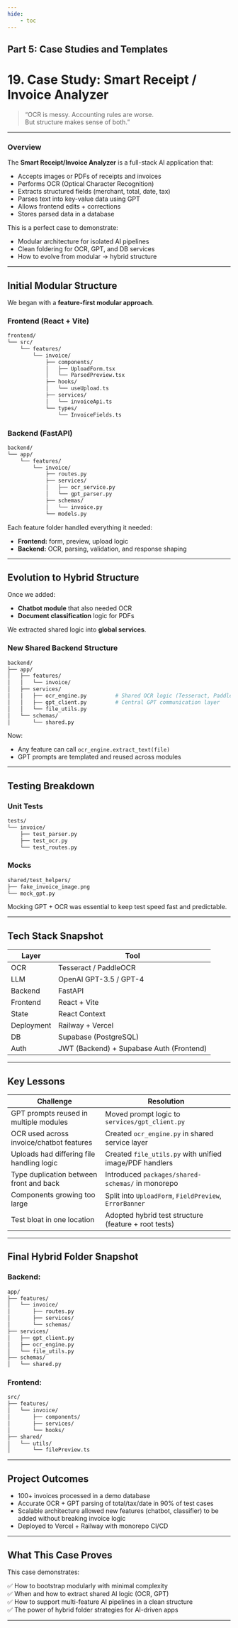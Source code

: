 ```yaml
---
hide:
    - toc
---
```


## Part 5: Case Studies and Templates

# 19. Case Study: Smart Receipt / Invoice Analyzer

> “OCR is messy. Accounting rules are worse.  
> But structure makes sense of both.”

---

### Overview

The **Smart Receipt/Invoice Analyzer** is a full-stack AI application that:

* Accepts images or PDFs of receipts and invoices
* Performs OCR (Optical Character Recognition)
* Extracts structured fields (merchant, total, date, tax)
* Parses text into key-value data using GPT
* Allows frontend edits + corrections
* Stores parsed data in a database

This is a perfect case to demonstrate:

* Modular architecture for isolated AI pipelines
* Clean foldering for OCR, GPT, and DB services
* How to evolve from modular → hybrid structure

---

## Initial Modular Structure

We began with a **feature-first modular approach**.

### Frontend (React + Vite)

```bash
frontend/
└── src/
    └── features/
        └── invoice/
            ├── components/
            │   ├── UploadForm.tsx
            │   └── ParsedPreview.tsx
            ├── hooks/
            │   └── useUpload.ts
            ├── services/
            │   └── invoiceApi.ts
            └── types/
                └── InvoiceFields.ts
```

### Backend (FastAPI)

```bash
backend/
└── app/
    └── features/
        └── invoice/
            ├── routes.py
            ├── services/
            │   ├── ocr_service.py
            │   └── gpt_parser.py
            ├── schemas/
            │   └── invoice.py
            └── models.py
```

Each feature folder handled everything it needed:

* **Frontend:** form, preview, upload logic
* **Backend:** OCR, parsing, validation, and response shaping

---

## Evolution to Hybrid Structure

Once we added:

* **Chatbot module** that also needed OCR
* **Document classification** logic for PDFs

We extracted shared logic into **global services**.

### New Shared Backend Structure

```bash
backend/
├── app/
│   ├── features/
│   │   └── invoice/
│   ├── services/
│   │   ├── ocr_engine.py         # Shared OCR logic (Tesseract, PaddleOCR)
│   │   ├── gpt_client.py         # Central GPT communication layer
│   │   └── file_utils.py
│   └── schemas/
│       └── shared.py
```

Now:

* Any feature can call `ocr_engine.extract_text(file)`
* GPT prompts are templated and reused across modules

---

## Testing Breakdown

### Unit Tests

```bash
tests/
└── invoice/
    ├── test_parser.py
    ├── test_ocr.py
    └── test_routes.py
```

### Mocks

```bash
shared/test_helpers/
├── fake_invoice_image.png
└── mock_gpt.py
```

Mocking GPT + OCR was essential to keep test speed fast and predictable.

---

## Tech Stack Snapshot

| Layer      | Tool                                     |
| ---------- | ---------------------------------------- |
| OCR        | Tesseract / PaddleOCR                    |
| LLM        | OpenAI GPT-3.5 / GPT-4                   |
| Backend    | FastAPI                                  |
| Frontend   | React + Vite                             |
| State      | React Context                            |
| Deployment | Railway + Vercel                         |
| DB         | Supabase (PostgreSQL)                    |
| Auth       | JWT (Backend) + Supabase Auth (Frontend) |

---

## Key Lessons

| Challenge                                 | Resolution                                              |
| ----------------------------------------- | ------------------------------------------------------- |
| GPT prompts reused in multiple modules    | Moved prompt logic to `services/gpt_client.py`          |
| OCR used across invoice/chatbot features  | Created `ocr_engine.py` in shared service layer         |
| Uploads had differing file handling logic | Created `file_utils.py` with unified image/PDF handlers |
| Type duplication between front and back   | Introduced `packages/shared-schemas/` in monorepo       |
| Components growing too large              | Split into `UploadForm`, `FieldPreview`, `ErrorBanner`  |
| Test bloat in one location                | Adopted hybrid test structure (feature + root tests)    |

---

## Final Hybrid Folder Snapshot

### Backend:

```bash
app/
├── features/
│   └── invoice/
│       ├── routes.py
│       ├── services/
│       └── schemas/
├── services/
│   ├── gpt_client.py
│   ├── ocr_engine.py
│   └── file_utils.py
├── schemas/
│   └── shared.py
```

### Frontend:

```bash
src/
├── features/
│   └── invoice/
│       ├── components/
│       ├── services/
│       └── hooks/
├── shared/
│   └── utils/
│       └── filePreview.ts
```

---

## Project Outcomes

* 100+ invoices processed in a demo database
* Accurate OCR + GPT parsing of total/tax/date in 90% of test cases
* Scalable architecture allowed new features (chatbot, classifier) to be added without breaking invoice logic
* Deployed to Vercel + Railway with monorepo CI/CD

---

## What This Case Proves

This case demonstrates:

✅ How to bootstrap modularly with minimal complexity  
✅ When and how to extract shared AI logic (OCR, GPT)  
✅ How to support multi-feature AI pipelines in a clean structure  
✅ The power of hybrid folder strategies for AI-driven apps

---